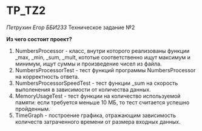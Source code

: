 # TP_TZ2
*Петрухин Егор ББИ233*
Техническое задание №2

**Из чего состоит проект?**

1. NumbersProcessor - класс, внутри которого реализованы функции _max, _min, _sum, _mult, кототые соответственно ищут максимум и минимум, ищут суммы и произведение чисел из файла.
2. NumbersProcessorTest - тест функций программы NumbersProcessor на корректность ответа.
3. NumbersProcessorSpeedTest - тест функции _sum на скорость выполенения в зависимости от количества данных.
4. MemoryUsageTest - тест функции на количество используемой памяти: если требуется меньше 10 МБ, то тест считается успешно пройденным.
5. TimeGraph - построение графика, отражающим зависимость количеств затраченного времени от размера входных данных.

